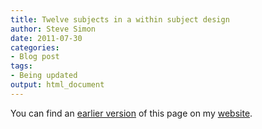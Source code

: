 ```yaml
---
title: Twelve subjects in a within subject design
author: Steve Simon
date: 2011-07-30
categories:
- Blog post
tags:
- Being updated
output: html_document
---
```


You can find an [earlier version][sim1] of this page on my [website][sim2].

[sim1]: http://www.pmean.com/11/Within.html
[sim2]: http://www.pmean.com
